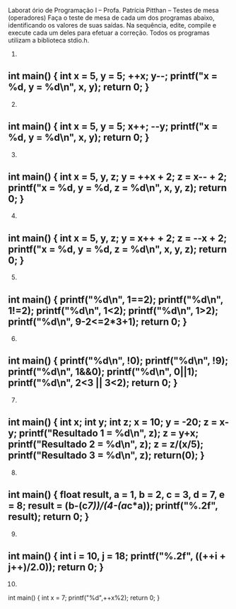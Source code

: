 Laborat ório de Programação I – Profa. Patrícia Pitthan – Testes de mesa (operadores)
Faça o teste de mesa de cada um dos programas abaixo, identificando os valores de suas saídas.
Na sequência, edite, compile e execute cada um deles para efetuar a correção. Todos os
programas utilizam a biblioteca stdio.h.

1)
int main() {
 int x = 5, y = 5;
 ++x;
 y--;
 printf("x = %d, y = %d\n", x, y);
 return 0;
}
------------------------------------------------------------
2)
int main() {
 int x = 5, y = 5;
 x++;
 --y;
 printf("x = %d, y = %d\n", x, y);
 return 0;
}
------------------------------------------------------------
3)
int main() {
 int x = 5, y, z;
 y = ++x + 2;
 z = x-- + 2;
 printf("x = %d, y = %d, z = %d\n", x, y, z);
 return 0;
}
------------------------------------------------------------
4)
int main() {
 int x = 5, y, z;
 y = x++ + 2;
 z = --x + 2;
 printf("x = %d, y = %d, z = %d\n", x, y, z);
 return 0;
}
------------------------------------------------------------
5)
int main() {
 printf("%d\n", 1==2);
 printf("%d\n", 1!=2);
 printf("%d\n", 1<2);
 printf("%d\n", 1>2);
 printf("%d\n", 9-2<=2*3+1);
 return 0;
}
------------------------------------------------------------
6)
int main() {
 printf("%d\n", !0);
 printf("%d\n", !9);
 printf("%d\n", 1&&0);
 printf("%d\n", 0||1);
 printf("%d\n", 2<3 || 3<2);
 return 0;
}
------------------------------------------------------------
7)
int main() {
int x;
int y;
int z;
x = 10;
y = -20;
z = x-y;
printf("Resultado 1 = %d\n", z);
z = y+x;
printf("Resultado 2 = %d\n", z);
z = z/(x/5);
printf("Resultado 3 = %d\n", z);
return(0);
}
------------------------------------------------------------
8)
int main() {
float result, a = 1, b = 2, c = 3, d = 7, e = 8;
result = (b-(c*7))/(4-(a*c*a));
printf("%.2f", result);
return 0;
}
------------------------------------------------------------
9)
int main() {
int i = 10, j = 18;
printf("%.2f", ((++i + j++)/2.0));
return 0;
}
------------------------------------------------------------
10)
int main() {
int x = 7;
printf("%d",++x%2);
return 0;
}